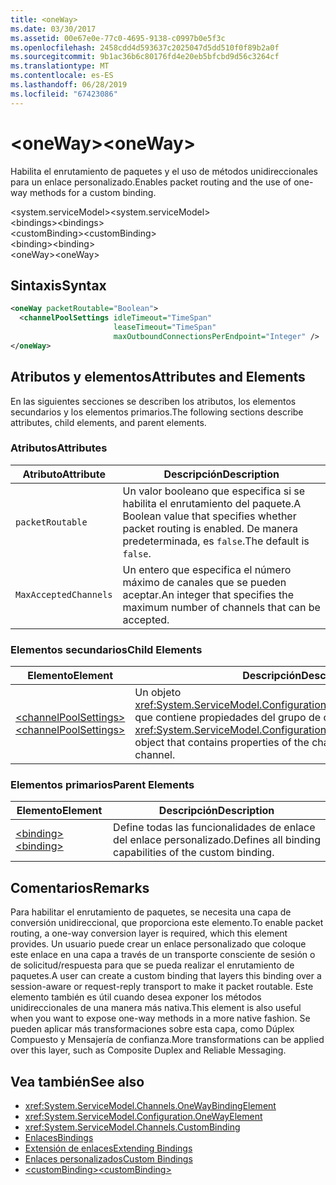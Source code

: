 ```yaml
---
title: <oneWay>
ms.date: 03/30/2017
ms.assetid: 00e67e0e-77c0-4695-9138-c0997b0e5f3c
ms.openlocfilehash: 2458cdd4d593637c2025047d5dd510f0f89b2a0f
ms.sourcegitcommit: 9b1ac36b6c80176fd4e20eb5bfcbd9d56c3264cf
ms.translationtype: MT
ms.contentlocale: es-ES
ms.lasthandoff: 06/28/2019
ms.locfileid: "67423086"
---
```

# <a name="oneway"></a><span data-ttu-id="0c6aa-101">\<oneWay></span><span class="sxs-lookup"><span data-stu-id="0c6aa-101">\<oneWay></span></span>
<span data-ttu-id="0c6aa-102">Habilita el enrutamiento de paquetes y el uso de métodos unidireccionales para un enlace personalizado.</span><span class="sxs-lookup"><span data-stu-id="0c6aa-102">Enables packet routing and the use of one-way methods for a custom binding.</span></span>  
  
 <span data-ttu-id="0c6aa-103">\<system.serviceModel></span><span class="sxs-lookup"><span data-stu-id="0c6aa-103">\<system.serviceModel></span></span>  
<span data-ttu-id="0c6aa-104">\<bindings></span><span class="sxs-lookup"><span data-stu-id="0c6aa-104">\<bindings></span></span>  
<span data-ttu-id="0c6aa-105">\<customBinding></span><span class="sxs-lookup"><span data-stu-id="0c6aa-105">\<customBinding></span></span>  
<span data-ttu-id="0c6aa-106">\<binding></span><span class="sxs-lookup"><span data-stu-id="0c6aa-106">\<binding></span></span>  
<span data-ttu-id="0c6aa-107">\<oneWay></span><span class="sxs-lookup"><span data-stu-id="0c6aa-107">\<oneWay></span></span>  
  
## <a name="syntax"></a><span data-ttu-id="0c6aa-108">Sintaxis</span><span class="sxs-lookup"><span data-stu-id="0c6aa-108">Syntax</span></span>  
  
```xml  
<oneWay packetRoutable="Boolean">
  <channelPoolSettings idleTimeout="TimeSpan"
                       leaseTimeout="TimeSpan"
                       maxOutboundConnectionsPerEndpoint="Integer" />
</oneWay>
```  
  
## <a name="attributes-and-elements"></a><span data-ttu-id="0c6aa-109">Atributos y elementos</span><span class="sxs-lookup"><span data-stu-id="0c6aa-109">Attributes and Elements</span></span>  
 <span data-ttu-id="0c6aa-110">En las siguientes secciones se describen los atributos, los elementos secundarios y los elementos primarios.</span><span class="sxs-lookup"><span data-stu-id="0c6aa-110">The following sections describe attributes, child elements, and parent elements.</span></span>  
  
### <a name="attributes"></a><span data-ttu-id="0c6aa-111">Atributos</span><span class="sxs-lookup"><span data-stu-id="0c6aa-111">Attributes</span></span>  
  
|<span data-ttu-id="0c6aa-112">Atributo</span><span class="sxs-lookup"><span data-stu-id="0c6aa-112">Attribute</span></span>|<span data-ttu-id="0c6aa-113">Descripción</span><span class="sxs-lookup"><span data-stu-id="0c6aa-113">Description</span></span>|  
|---------------|-----------------|  
|`packetRoutable`|<span data-ttu-id="0c6aa-114">Un valor booleano que especifica si se habilita el enrutamiento del paquete.</span><span class="sxs-lookup"><span data-stu-id="0c6aa-114">A Boolean value that specifies whether packet routing is enabled.</span></span> <span data-ttu-id="0c6aa-115">De manera predeterminada, es `false`.</span><span class="sxs-lookup"><span data-stu-id="0c6aa-115">The default is `false`.</span></span>|  
|`MaxAcceptedChannels`|<span data-ttu-id="0c6aa-116">Un entero que especifica el número máximo de canales que se pueden aceptar.</span><span class="sxs-lookup"><span data-stu-id="0c6aa-116">An integer that specifies the maximum number of channels that can be accepted.</span></span>|  
  
### <a name="child-elements"></a><span data-ttu-id="0c6aa-117">Elementos secundarios</span><span class="sxs-lookup"><span data-stu-id="0c6aa-117">Child Elements</span></span>  
  
|<span data-ttu-id="0c6aa-118">Elemento</span><span class="sxs-lookup"><span data-stu-id="0c6aa-118">Element</span></span>|<span data-ttu-id="0c6aa-119">Descripción</span><span class="sxs-lookup"><span data-stu-id="0c6aa-119">Description</span></span>|  
|-------------|-----------------|  
|[<span data-ttu-id="0c6aa-120">\<channelPoolSettings></span><span class="sxs-lookup"><span data-stu-id="0c6aa-120">\<channelPoolSettings></span></span>](../../../../../docs/framework/configure-apps/file-schema/wcf/channelpoolsettings.md)|<span data-ttu-id="0c6aa-121">Un objeto <xref:System.ServiceModel.Configuration.ChannelPoolSettingsElement> que contiene propiedades del grupo de canales para el canal actual.</span><span class="sxs-lookup"><span data-stu-id="0c6aa-121">A <xref:System.ServiceModel.Configuration.ChannelPoolSettingsElement> object that contains properties of the channel pool for the current channel.</span></span>|  
  
### <a name="parent-elements"></a><span data-ttu-id="0c6aa-122">Elementos primarios</span><span class="sxs-lookup"><span data-stu-id="0c6aa-122">Parent Elements</span></span>  
  
|<span data-ttu-id="0c6aa-123">Elemento</span><span class="sxs-lookup"><span data-stu-id="0c6aa-123">Element</span></span>|<span data-ttu-id="0c6aa-124">Descripción</span><span class="sxs-lookup"><span data-stu-id="0c6aa-124">Description</span></span>|  
|-------------|-----------------|  
|[<span data-ttu-id="0c6aa-125">\<binding></span><span class="sxs-lookup"><span data-stu-id="0c6aa-125">\<binding></span></span>](../../../../../docs/framework/misc/binding.md)|<span data-ttu-id="0c6aa-126">Define todas las funcionalidades de enlace del enlace personalizado.</span><span class="sxs-lookup"><span data-stu-id="0c6aa-126">Defines all binding capabilities of the custom binding.</span></span>|  
  
## <a name="remarks"></a><span data-ttu-id="0c6aa-127">Comentarios</span><span class="sxs-lookup"><span data-stu-id="0c6aa-127">Remarks</span></span>  
 <span data-ttu-id="0c6aa-128">Para habilitar el enrutamiento de paquetes, se necesita una capa de conversión unidireccional, que proporciona este elemento.</span><span class="sxs-lookup"><span data-stu-id="0c6aa-128">To enable packet routing, a one-way conversion layer is required, which this element provides.</span></span> <span data-ttu-id="0c6aa-129">Un usuario puede crear un enlace personalizado que coloque este enlace en una capa a través de un transporte consciente de sesión o de solicitud/respuesta para que se pueda realizar el enrutamiento de paquetes.</span><span class="sxs-lookup"><span data-stu-id="0c6aa-129">A user can create a custom binding that layers this binding over a session-aware or request-reply transport to make it packet routable.</span></span> <span data-ttu-id="0c6aa-130">Este elemento también es útil cuando desea exponer los métodos unidireccionales de una manera más nativa.</span><span class="sxs-lookup"><span data-stu-id="0c6aa-130">This element is also useful when you want to expose one-way methods in a more native fashion.</span></span> <span data-ttu-id="0c6aa-131">Se pueden aplicar más transformaciones sobre esta capa, como Dúplex Compuesto y Mensajería de confianza.</span><span class="sxs-lookup"><span data-stu-id="0c6aa-131">More transformations can be applied over this layer, such as Composite Duplex and Reliable Messaging.</span></span>  
  
## <a name="see-also"></a><span data-ttu-id="0c6aa-132">Vea también</span><span class="sxs-lookup"><span data-stu-id="0c6aa-132">See also</span></span>

- <xref:System.ServiceModel.Channels.OneWayBindingElement>
- <xref:System.ServiceModel.Configuration.OneWayElement>
- <xref:System.ServiceModel.Channels.CustomBinding>
- [<span data-ttu-id="0c6aa-133">Enlaces</span><span class="sxs-lookup"><span data-stu-id="0c6aa-133">Bindings</span></span>](../../../../../docs/framework/wcf/bindings.md)
- [<span data-ttu-id="0c6aa-134">Extensión de enlaces</span><span class="sxs-lookup"><span data-stu-id="0c6aa-134">Extending Bindings</span></span>](../../../../../docs/framework/wcf/extending/extending-bindings.md)
- [<span data-ttu-id="0c6aa-135">Enlaces personalizados</span><span class="sxs-lookup"><span data-stu-id="0c6aa-135">Custom Bindings</span></span>](../../../../../docs/framework/wcf/extending/custom-bindings.md)
- [<span data-ttu-id="0c6aa-136">\<customBinding></span><span class="sxs-lookup"><span data-stu-id="0c6aa-136">\<customBinding></span></span>](../../../../../docs/framework/configure-apps/file-schema/wcf/custombinding.md)
